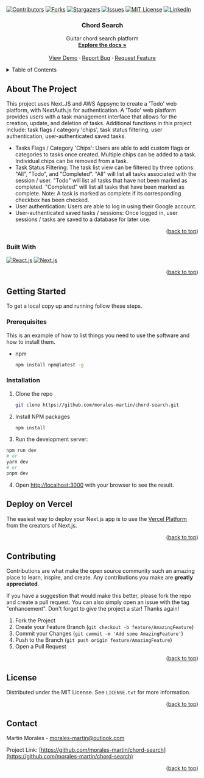 <a name="readme-top"></a>

[![Contributors][contributors-shield]][contributors-url]
[![Forks][forks-shield]][forks-url]
[![Stargazers][stars-shield]][stars-url]
[![Issues][issues-shield]][issues-url]
[![MIT License][license-shield]][license-url]
[![LinkedIn][linkedin-shield]][linkedin-url]


<h3 align="center">Chord Search</h3>

  <p align="center">
    Guitar chord search platform
    <br />
    <a href="https://github.com/morales-martin/todo-app"><strong>Explore the docs »</strong></a>
    <br />
    <br />
    <a href="https://github.com/morales-martin/todo-app">View Demo</a>
    ·
    <a href="https://github.com/morales-martin/todo-app/issues">Report Bug</a>
    ·
    <a href="https://github.com/morales-martin/todo-app/issues">Request Feature</a>
  </p>
</div>



<!-- TABLE OF CONTENTS -->
<details>
  <summary>Table of Contents</summary>
  <ol>
    <li>
      <a href="#about-the-project">About The Project</a>
      <ul>
        <li><a href="#built-with">Built With</a></li>
      </ul>
    </li>
    <li>
      <a href="#getting-started">Getting Started</a>
      <ul>
        <li><a href="#prerequisites">Prerequisites</a></li>
        <li><a href="#installation">Installation</a></li>
      </ul>
    </li>
    <li><a href="#contributing">Contributing</a></li>
    <li><a href="#license">License</a></li>
    <li><a href="#contact">Contact</a></li>
  </ol>
</details>



<!-- ABOUT THE PROJECT -->
## About The Project

This project uses Next.JS and AWS Appsync to create a 'Todo' web platform, with NextAuth.js for authentication. A 'Todo' web platform provides users with a task management interface that allows for the creation, update, and deletion of tasks. Additional functions in this project include: task flags / category 'chips', task status filtering, user authentication, user-authenticated saved tasks. 

- Tasks Flags / Category 'Chips': Users are able to add custom flags or categories to tasks once created. Multiple chips can be added to a task. Individual chips can be removed from a task.
- Task Status Filtering: The task list view can be filtered by three options: "All", "Todo", and "Completed". "All" will list all tasks associated with the session / user. "Todo" will list all tasks that have not been marked as completed. "Completed" will list all tasks that have been marked as complete. Note: A task is marked as complete if its corresponding checkbox has been checked.
- User authentication: Users are able to log in using their Google account. 
- User-authenticated saved tasks / sessions: Once logged in, user sessions / tasks are saved to a database for later use.

<!--
Add Chord<br />
![Add Chord Functionality GIF](https://media.giphy.com/media/IRgicdHHjHdYZT2hjq/giphy.gif)
-->

<p align="right">(<a href="#readme-top">back to top</a>)</p>



### Built With

[![React.js][React.js]][React-url]
[![Next.js][Next.js]][Next-url]

<p align="right">(<a href="#readme-top">back to top</a>)</p>



<!-- GETTING STARTED -->
## Getting Started

To get a local copy up and running follow these steps.

### Prerequisites

This is an example of how to list things you need to use the software and how to install them.
* npm
  ```sh
  npm install npm@latest -g
  ```

### Installation

1. Clone the repo
   ```sh
   git clone https://github.com/morales-martin/chord-search.git
   ```
2. Install NPM packages
   ```sh
   npm install
   ```
3. Run the development server:

  ```bash
  npm run dev
  # or
  yarn dev
  # or
  pnpm dev 
  ```
  
4. Open [http://localhost:3000](http://localhost:3000) with your browser to see the result.

## Deploy on Vercel

The easiest way to deploy your Next.js app is to use the [Vercel Platform](https://vercel.com/new?utm_medium=default-template&filter=next.js&utm_source=create-next-app&utm_campaign=create-next-app-readme) from the creators of Next.js.


<p align="right">(<a href="#readme-top">back to top</a>)</p>


<!-- CONTRIBUTING -->
## Contributing

Contributions are what make the open source community such an amazing place to learn, inspire, and create. Any contributions you make are **greatly appreciated**.

If you have a suggestion that would make this better, please fork the repo and create a pull request. You can also simply open an issue with the tag "enhancement".
Don't forget to give the project a star! Thanks again!

1. Fork the Project
2. Create your Feature Branch (`git checkout -b feature/AmazingFeature`)
3. Commit your Changes (`git commit -m 'Add some AmazingFeature'`)
4. Push to the Branch (`git push origin feature/AmazingFeature`)
5. Open a Pull Request

<p align="right">(<a href="#readme-top">back to top</a>)</p>



<!-- LICENSE -->
## License

Distributed under the MIT License. See `LICENSE.txt` for more information.

<p align="right">(<a href="#readme-top">back to top</a>)</p>



<!-- CONTACT -->
## Contact

Martin Morales - morales-martin@outlook.com

Project Link: [https://github.com/morales-martin/chord-search](https://github.com/morales-martin/chord-search)

<p align="right">(<a href="#readme-top">back to top</a>)</p>




<!-- MARKDOWN LINKS & IMAGES -->
<!-- https://www.markdownguide.org/basic-syntax/#reference-style-links -->
[contributors-shield]: https://img.shields.io/github/contributors/morales-martin/todo-app.svg?style=for-the-badge
[contributors-url]: https://github.com/morales-martin/todo-app/graphs/contributors
[forks-shield]: https://img.shields.io/github/forks/morales-martin/todo-app.svg?style=for-the-badge
[forks-url]: https://github.com/morales-martin/todo-app/network/members
[stars-shield]: https://img.shields.io/github/stars/morales-martin/todo-app.svg?style=for-the-badge
[stars-url]: https://github.com/morales-martin/todo-app/stargazers
[issues-shield]: https://img.shields.io/github/issues/morales-martin/todo-app.svg?style=for-the-badge
[issues-url]: https://github.com/morales-martin/todo-app/issues
[license-shield]: https://img.shields.io/github/license/morales-martin/todo-app.svg?style=for-the-badge
[license-url]: https://github.com/morales-martin/todo-app/blob/master/LICENSE.txt
[linkedin-shield]: https://img.shields.io/badge/-LinkedIn-black.svg?style=for-the-badge&logo=linkedin&colorB=555
[linkedin-url]: https://linkedin.com/in/morales-martin24/
[product-screenshot]: images/screenshot.png
[Next.js]: https://img.shields.io/badge/next.js-000000?style=for-the-badge&logo=nextdotjs&logoColor=white
[Next-url]: https://nextjs.org/
[React.js]: https://img.shields.io/badge/React-20232A?style=for-the-badge&logo=react&logoColor=61DAFB
[React-url]: https://reactjs.org/
[Vue.js]: https://img.shields.io/badge/Vue.js-35495E?style=for-the-badge&logo=vuedotjs&logoColor=4FC08D
[Vue-url]: https://vuejs.org/
[Angular.io]: https://img.shields.io/badge/Angular-DD0031?style=for-the-badge&logo=angular&logoColor=white
[Angular-url]: https://angular.io/
[Svelte.dev]: https://img.shields.io/badge/Svelte-4A4A55?style=for-the-badge&logo=svelte&logoColor=FF3E00
[Svelte-url]: https://svelte.dev/
[Laravel.com]: https://img.shields.io/badge/Laravel-FF2D20?style=for-the-badge&logo=laravel&logoColor=white
[Laravel-url]: https://laravel.com
[Bootstrap.com]: https://img.shields.io/badge/Bootstrap-563D7C?style=for-the-badge&logo=bootstrap&logoColor=white
[Bootstrap-url]: https://getbootstrap.com
[JQuery.com]: https://img.shields.io/badge/jQuery-0769AD?style=for-the-badge&logo=jquery&logoColor=white
[JQuery-url]: https://jquery.com 
